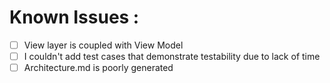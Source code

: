 # Known Issues : 
- [ ] View layer is coupled with View Model 
- [ ] I couldn't add test cases that demonstrate testability due to lack of time
- [ ] Architecture.md is poorly generated